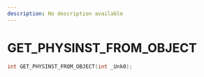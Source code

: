 ```yaml
---
description: No description available 
---
```


# GET_PHYSINST_FROM_OBJECT

```cpp
int GET_PHYSINST_FROM_OBJECT(int _Unk0);
```